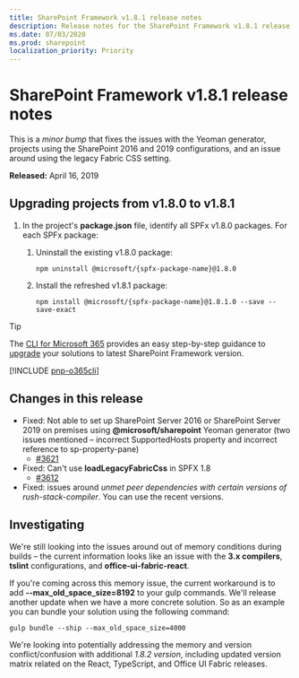 ```yaml
---
title: SharePoint Framework v1.8.1 release notes
description: Release notes for the SharePoint Framework v1.8.1 release
ms.date: 07/03/2020
ms.prod: sharepoint
localization_priority: Priority
---
```

# SharePoint Framework v1.8.1 release notes

This is a _minor bump_ that fixes the issues with the Yeoman generator, projects using the SharePoint 2016 and 2019 configurations, and an issue around using the legacy Fabric CSS setting.

**Released:** April 16, 2019

## Upgrading projects from v1.8.0 to v1.8.1

1. In the project's **package.json** file, identify all SPFx v1.8.0 packages. For each SPFx package:
    1. Uninstall the existing v1.8.0 package:

        ```console
        npm uninstall @microsoft/{spfx-package-name}@1.8.0
        ```

    1. Install the refreshed v1.8.1 package:

        ```console
        npm install @microsoft/{spfx-package-name}@1.8.1.0 --save --save-exact
        ```

> [!TIP]
> The [CLI for Microsoft 365](https://aka.ms/o365cli) provides an easy step-by-step guidance to [upgrade](https://pnp.github.io/cli-microsoft365/cmd/spfx/project/project-upgrade/) your solutions to latest SharePoint Framework version.

[!INCLUDE [pnp-o365cli](../../includes/snippets/open-source/pnp-o365cli.md)]

## Changes in this release

- Fixed: Not able to set up SharePoint Server 2016 or SharePoint Server 2019 on premises using **\@microsoft/sharepoint** Yeoman generator  (two issues mentioned – incorrect SupportedHosts property and incorrect reference to sp-property-pane)
  - [#3621](https://github.com/SharePoint/sp-dev-docs/issues/3621)
- Fixed: Can't use **loadLegacyFabricCss** in SPFX 1.8
  - [#3612](https://github.com/SharePoint/sp-dev-docs/issues/3612)
- Fixed: issues around *unmet peer dependencies with certain versions of rush-stack-compiler*. You can use the recent versions.

## Investigating

We're still looking into the issues around out of memory conditions during builds – the current information looks like an issue with the **3.x compilers**, **tslint** configurations, and **office-ui-fabric-react**.

If you're coming across this memory issue, the current workaround is to add **--max_old_space_size=8192** to your gulp commands. We'll release another update when we have a more concrete solution. So as an example you can bundle your solution using the following command:

```console
gulp bundle --ship --max_old_space_size=4000
```

We're looking into potentially addressing the memory and version conflict/confusion with additional *1.8.2 version*, including updated version matrix related on the React, TypeScript, and Office UI Fabric releases.
